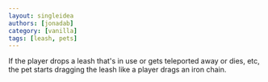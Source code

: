 ```yaml
---
layout: singleidea
authors: [jonadab]
category: [vanilla]
tags: [leash, pets]
---
```

If the player drops a leash that's in use or gets teleported away or dies, etc, the pet starts dragging the leash like a player drags an iron chain.
